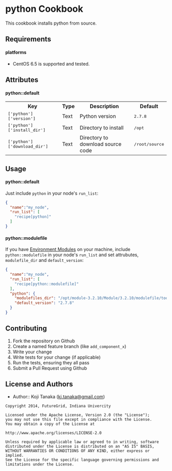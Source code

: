python Cookbook
===============
This cookbook installs python from source.

Requirements
------------

#### platforms
- CentOS 6.5 is supported and tested.

Attributes
----------
#### python::default
<table>
  <tr>
    <th>Key</th>
    <th>Type</th>
    <th>Description</th>
    <th>Default</th>
  </tr>
  <tr>
    <td><tt>['python']['version']</tt></td>
    <td>Text</td>
    <td>Python version</td>
    <td><tt>2.7.8</tt></td>
  </tr>
  <tr>
    <td><tt>['python']['install_dir']</tt></td>
    <td>Text</td>
    <td>Directory to install</td>
    <td><tt>/opt</tt></td>
  </tr>
  <tr>
    <td><tt>['python']['download_dir']</tt></td>
    <td>Text</td>
    <td>Directory to download source code</td>
    <td><tt>/root/source</tt></td>
  </tr>
</table>

Usage
-----
#### python::default
Just include `python` in your node's `run_list`:

```json
{
  "name":"my_node",
  "run_list": [
    "recipe[python]"
  ]
}
```

#### python::modulefile
If you have [Environment Modules](http://modules.sourceforge.net/) on your machine, include `python::modulefile` in your node's `run_list` and set attrubutes, `modulefile_dir` and `default_version`:

```json
{
  "name":"my_node",
  "run_list": [
    "recipe[python::modulefile]"
  ],
  "python": {
    "modulefiles_dir": "/opt/module-3.2.10/Module/3.2.10/modulefile/tools",
    "default_version": "2.7.8"
  }
}
```


Contributing
------------

1. Fork the repository on Github
2. Create a named feature branch (like `add_component_x`)
3. Write your change
4. Write tests for your change (if applicable)
5. Run the tests, ensuring they all pass
6. Submit a Pull Request using Github

License and Authors
-------------------
- Author:: Koji Tanaka (<kj.tanaka@gmail.com>)

```text
Copyright 2014, FutureGrid, Indiana Univercity

Licensed under the Apache License, Version 2.0 (the "License");
you may not use this file except in compliance with the License.
You may obtain a copy of the License at

http://www.apache.org/licenses/LICENSE-2.0

Unless required by applicable law or agreed to in writing, software
distributed under the License is distributed on an "AS IS" BASIS,
WITHOUT WARRANTIES OR CONDITIONS OF ANY KIND, either express or implied.
See the License for the specific language governing permissions and
limitations under the License.
```
